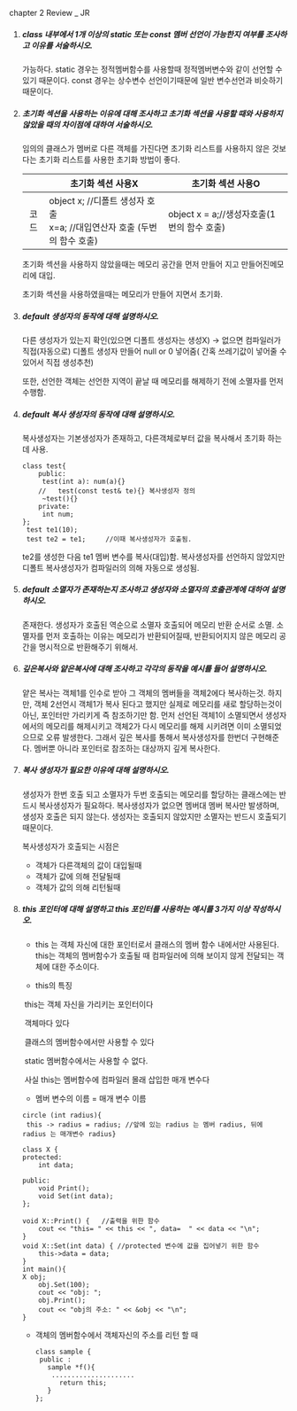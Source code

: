chapter 2 Review _ JR

1. ##### class 내부에서 1개 이상의 static 또는 const 멤버 선언이 가능한지 여부를 조사하고 이유를 서술하시오.

   가능하다.  static 경우는 정적멤버함수를 사용할때  정적멤버변수와 같이 선언할 수 있기 때문이다.  const 경우는 상수변수 선언이기때문에 일반 변수선언과 비슷하기 때문이다.

2. ##### 초기화 섹션을 사용하는 이유에 대해 조사하고 초기화 섹션을 사용할 때와 사용하지 않았을 때의 차이점에 대하여 서술하시오.

   임의의 클래스가 멤버로 다른 객체를 가진다면 초기화 리스트를 사용하지 않은 것보다는 초기화 리스트를 사용한 초기화 방법이 좋다.

   |      | 초기화 섹션 사용X                                            | 초기화 섹션 사용O                          |
   | :--: | ------------------------------------------------------------ | ------------------------------------------ |
   | 코드 | object x;   //디폴트 생성자 호출<br />x=a;    //대입연산자 호출 (두번의 함수 호출) | object x = a;//생성자호출(1번의 함수 호출) |

   초기화 섹션을 사용하지 않았을때는 메모리 공간을 먼저 만들어 지고 만들어진메모리에 대입.

   초기화 섹션을 사용하였을때는 메모리가 만들어 지면서 초기화.

   

3. ##### default 생성자의 동작에 대해 설명하시오.

   다른 생성자가 있는지 확인(있으면 디폴트 생성자는 생성X) → 없으면 컴파일러가 직접(자동으로) 디폴트 생성자 만들어 null or 0  넣어줌( 간혹 쓰레기값이 넣어줄 수 있어서 직접 생성추천) 

   또한, 선언한 객체는 선언한 지역이 끝날 때 메모리를 해제하기 전에 소멸자를 먼저 수행함. 

4. ##### default 복사 생성자의 동작에 대해 설명하시오.

   복사생성자는 기본생성자가 존재하고,  다른객체로부터 값을 복사해서 초기화 하는데 사용.

   ```
   class test{
       public:
       	test(int a): num(a){}
       //   test(const test& te){} 복사생성자 정의
       	~test(){}
       private:
       	int num;
   };
   	test te1(10);
   	test te2 = te1;		//이때 복사생성자가 호출됨.
   ```

   te2를 생성한 다음 te1 멤버 변수를 복사(대입)함.  복사생성자를 선언하지 않았지만 디폴트 복사생성자가 컴파일러의 의해 자동으로 생성됨. 

5. ##### default 소멸자가 존재하는지 조사하고 생성자와 소멸자의 호출관계에 대하여 설명하시오.

   존재한다.   생성자가  호출된 역순으로 소멸자 호출되어 메모리 반환 순서로 소멸. 소멸자를 먼저 호출하는 이유는 메모리가 반환되어질때, 반환되어지지 않은 메모리 공간을 명시적으로 반환해주기 위해서.

6. ##### 깊은복사와 얕은복사에 대해 조사하고 각각의 동작을 예시를 들어 설명하시오.

   얕은 복사는 객체1를 인수로 받아 그 객체의 멤버들을 객체2에다 복사하는것. 하지만, 객체 2선언시 객체1가 복사 된다고 했지만 실제로 메모리를 새로 할당하는것이 아닌, 포인터만 가리키게 즉 참조하기만 함.  먼저 선언된 객체1이 소멸되면서 생성자에서의 메모리를 해제시키고 객체2가 다시 메모리를 해제 시키려면 이미 소멸되었으므로 오류 발생한다.  그래서 깊은 복사를 통해서 복사생성자를 한번더 구현해준다. 멤버뿐 아니라 포인터로 참조하는 대상까지 깊게 복사한다.

7. ##### 복사 생성자가 필요한 이유에 대해 설명하시오.

   생성자가 한번 호출 되고 소멸자가 두번 호출되는 메모리를 할당하는 클래스에는 반드시 복사생성자가 필요하다. 복사생성자가 없으면 멤버대 멤버 복사만 발생하며, 생성자 호출은 되지 않는다. 생성자는 호출되지 않았지만 소멸자는 반드시 호출되기 때문이다. 

   복사생성자가 호출되는 시점은 

   - 객체가 다른객체의 값이 대입될때
   - 객체가 값에 의해 전달될때
   - 객체가 값의 의해 리턴될때 

8. ##### this 포인터에 대해 설명하고 this 포인터를 사용하는 예시를 3가지 이상 작성하시오.

   - this 는 객체 자신에 대한 포인터로서 클래스의 멤버 함수 내에서만 사용된다. this는 객체의 멤버함수가 호출될 때 컴파일러에 의해 보이지 않게 전달되는 객체에 대한 주소이다.  

   - this의 특징

   ​         this는 객체 자신을 가리키는 포인터이다

   ​         객체마다 있다

   ​         클래스의 멤버함수에서만 사용할 수 있다

   ​         static 멤버함수에서는 사용할 수 없다.

   ​         사실 this는 멤버함수에 컴파일러 몰래 삽입한 매개 변수다

   -  멤버 변수의 이름  =  매개 변수 이름

   ```
   circle (int radius){
   	this -> radius = radius; //앞에 있는 radius 는 멤버 radius, 뒤에 radius 는 매개변수 radius}
   ```

   ```
   class X {
   protected:
       int data;
   
   public:
       void Print();
       void Set(int data);
   };
   
   void X::Print() {   //출력을 위한 함수
       cout << "this= " << this << ", data=  " << data << "\n";
   }
   void X::Set(int data) { //protected 변수에 값을 집어넣기 위한 함수
       this->data = data;
   }
   int main(){
   X obj;
       obj.Set(100);
       cout << "obj: ";
       obj.Print();
       cout << "obj의 주소: " << &obj << "\n";
   }
   ```

   

   - 객체의 멤버함수에서 객체자신의 주소를 리턴 할 때

     ```
     class sample {
      public :
        sample *f(){
         .....................
           return this;
        }
     };
     ```

     
